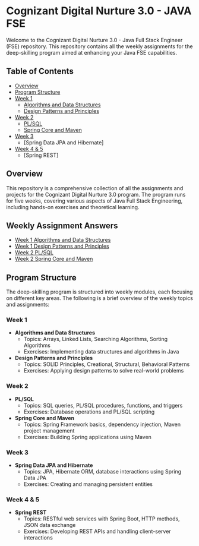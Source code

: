 # Cognizant Digital Nurture 3.0 - JAVA FSE

Welcome to the Cognizant Digital Nurture 3.0 - Java Full Stack Engineer (FSE) repository. This repository contains all the weekly assignments for the deep-skilling program aimed at enhancing your Java FSE capabilities.

## Table of Contents
- [Overview](#overview)
- [Program Structure](#program-structure)
- [Week 1](#week-1)
  - [Algorithms and Data Structures](https://github.com/RAJB-6/Cognizant-Digital-Nurture-FSE-3.0_Raj-Bhowmick_5016820/tree/main/Week_1/Algorithms%20Data%20Structure)
  - [Design Patterns and Principles](https://github.com/RAJB-6/Cognizant-Digital-Nurture-FSE-3.0_Raj-Bhowmick_5016820/tree/main/Week_1/Design%20Patterns%20and%20Principles)
- [Week 2](#week-2)
  - [PL/SQL](https://github.com/RAJB-6/Cognizant-Digital-Nurture-FSE-3.0_Raj-Bhowmick_5016820/blob/main/Week_2/Week_2_PLSQL.docx)
  - [Spring Core and Maven](https://github.com/RAJB-6/Cognizant-Digital-Nurture-FSE-3.0_Raj-Bhowmick_5016820/tree/main/Week_2/spring_core_Maven)
- [Week 3](#week-3)
  - [Spring Data JPA and Hibernate]
- [Week 4 & 5](#week-4--5)
  - [Spring REST]
  
## Overview
This repository is a comprehensive collection of all the assignments and projects for the Cognizant Digital Nurture 3.0 program. The program runs for five weeks, covering various aspects of Java Full Stack Engineering, including hands-on exercises and theoretical learning. 



## Weekly Assignment Answers
- [Week 1 Algorithms and Data Structures](https://github.com/RAJB-6/Cognizant-Digital-Nurture-FSE-3.0_Raj-Bhowmick_5016820/tree/main/Week_1/Algorithms%20Data%20Structure)
- [Week 1 Design Patterns and Principles](https://github.com/RAJB-6/Cognizant-Digital-Nurture-FSE-3.0_Raj-Bhowmick_5016820/tree/main/Week_1/Design%20Patterns%20and%20Principles)
- [Week 2 PL/SQL](https://github.com/RAJB-6/Cognizant-Digital-Nurture-FSE-3.0_Raj-Bhowmick_5016820/blob/main/Week_2/Week_2_PLSQL.docx)
- [Week 2 Spring Core and Maven](https://github.com/RAJB-6/Cognizant-Digital-Nurture-FSE-3.0_Raj-Bhowmick_5016820/tree/main/Week_2/spring_core_Maven)

## Program Structure
The deep-skilling program is structured into weekly modules, each focusing on different key areas. The following is a brief overview of the weekly topics and assignments:

### Week 1
- **Algorithms and Data Structures**
  - Topics: Arrays, Linked Lists, Searching Algorithms, Sorting Algorithms
  - Exercises: Implementing data structures and algorithms in Java
- **Design Patterns and Principles**
  - Topics: SOLID Principles, Creational, Structural, Behavioral Patterns
  - Exercises: Applying design patterns to solve real-world problems

### Week 2
- **PL/SQL**
  - Topics: SQL queries, PL/SQL procedures, functions, and triggers
  - Exercises: Database operations and PL/SQL scripting
- **Spring Core and Maven**
  - Topics: Spring Framework basics, dependency injection, Maven project management
  - Exercises: Building Spring applications using Maven

### Week 3
- **Spring Data JPA and Hibernate**
  - Topics: JPA, Hibernate ORM, database interactions using Spring Data JPA
  - Exercises: Creating and managing persistent entities

### Week 4 & 5
- **Spring REST**
  - Topics: RESTful web services with Spring Boot, HTTP methods, JSON data exchange
  - Exercises: Developing REST APIs and handling client-server interactions
